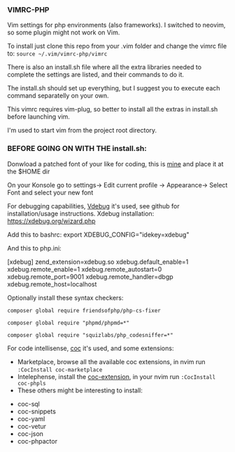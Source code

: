 ### VIMRC-PHP

Vim settings for php environments (also frameworks). I switched to neovim, so some plugin might not work on Vim.

To install just clone this repo from your .vim folder and change the vimrc file to:
`source ~/.vim/vimrc-php/vimrc`

There is also an install.sh file where all the extra libraries needed to complete the settings are listed, and their commands to do it.

The install.sh should set up everything, but I suggest you to execute each command separatelly on your own.

This vimrc requires vim-plug, so better to install all the extras in install.sh before launching vim.

I'm used to start vim from the project root directory.


### BEFORE GOING ON WITH THE install.sh:

Donwload a patched font of your like for coding, this is [mine](https://github.com/ryanoasis/nerd-fonts/blob/master/patched-fonts/SourceCodePro/Medium/complete/Sauce%20Code%20Pro%20Medium%20Nerd%20Font%20Complete%20Mono.ttf) and place it at the $HOME dir

On your Konsole go to
    settings-> Edit current profile -> Appearance-> Select Font
and select your new font

For debugging capabilities, [Vdebug](https://github.com/vim-vdebug/vdebug) it's used, see github for installation/usage instructions. 
Xdebug installation: https://xdebug.org/wizard.php

Add this to bashrc: 
export XDEBUG_CONFIG="idekey=xdebug"

And this to php.ini:

[xdebug]
zend_extension=xdebug.so
xdebug.default_enable=1
xdebug.remote_enable=1
xdebug.remote_autostart=0
xdebug.remote_port=9001
xdebug.remote_handler=dbgp
xdebug.remote_host=localhost

Optionally install these syntax checkers:

`composer global require friendsofphp/php-cs-fixer`

`composer global require "phpmd/phpmd=*"`

`composer global require "squizlabs/php_codesniffer=*"`

For code intellisense, [coc](https://github.com/neoclide/coc.nvim) it's used, and some extensions:
* Marketplace, browse all the available coc extensions, in nvim run `:CocInstall coc-marketplace`
* Intelephense, install the [coc-extension](https://github.com/marlonfan/coc-phpls), in your nvim run `:CocInstall coc-phpls`
* These others might be interesting to install:
- coc-sql
- coc-snippets
- coc-yaml
- coc-vetur
- coc-json
- coc-phpactor

